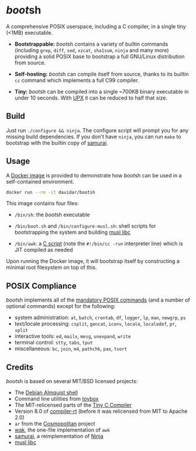 # *boot*sh

A comprehensive POSIX userspace, including a C compiler, in a single tiny (<1MB) executable.

- **Bootstrappable:** *boot*sh contains a variety of builtin commands (including `grep`, `diff`, `sed`, `xzcat`, `sha1sum`, `ninja` and many more) providing a solid POSIX base to bootstrap a full GNU/Linux distribution from source.

- **Self-hosting:** *boot*sh can compile itself from source, thanks to its builtin `cc` command which implements a full C99 compiler.

- **Tiny:** *boot*sh can be compiled into a single ~700KB binary executable in under 10 seconds. With [UPX](https://upx.github.io/) it can be reduced to half that size.

## Build

Just run `./configure && ninja`. The configure script will prompt you for any missing build dependencies. If you don't have `ninja`, you can run `make` to bootstrap with the builtin copy of [samurai](https://github.com/michaelforney/samurai).

## Usage

A [Docker image](https://hub.docker.com/r/davidar/bootsh/tags) is provided to demonstrate how *boot*sh can be used in a self-contained environment.

```sh
docker run --rm -it davidar/bootsh
```

This image contains four files:

- `/bin/sh`: the *boot*sh executable

- `/bin/boot.sh` and `/bin/configure-musl.sh`: shell scripts for bootstrapping the system and building [musl libc](https://musl.libc.org/)

- `/bin/awk`: a [C script](wak.c) (note the `#!/bin/cc -run` interpreter line) which is JIT compiled as needed

Upon running the Docker image, it will bootstrap itself by constructing a minimal root filesystem on top of this.

## POSIX Compliance

*boot*sh implements all of the [mandatory POSIX commands](https://en.wikipedia.org/wiki/List_of_POSIX_commands)
(and a number of optional commands) except for the following:

- system administration: `at`, `batch`, `crontab`, `df`, `logger`, `lp`, `man`, `newgrp`, `ps`
- text/locale processing: `csplit`, `gencat`, `iconv`, `locale`, `localedef`, `pr`, `split`
- interactive tools: `ed`, `mailx`, `mesg`, `unexpand`, `write`
- terminal control: `stty`, `tabs`, `tput`
- miscellaneous: `bc`, `join`, `m4`, `pathchk`, `pax`, `tsort`

## Credits

*boot*sh is based on several MIT/BSD licensed projects:

- The [Debian Almquist shell](http://gondor.apana.org.au/~herbert/dash/)
- Command line utilities from [toybox](http://landley.net/toybox/)
- The MIT-relicensed parts of the [Tiny C Compiler](https://bellard.org/tcc/)
- Version 8.0 of [compiler-rt](https://compiler-rt.llvm.org/) (before it was relicensed from MIT to Apache 2.0)
- `ar` from the [Cosmopolitan](https://github.com/jart/cosmopolitan) project
- [wak](https://github.com/raygard/wak), the one-file implementation of `awk`
- [samurai](https://github.com/michaelforney/samurai), a reimplementation of [Ninja](https://github.com/ninja-build/ninja)
- [musl libc](https://musl.libc.org/)
